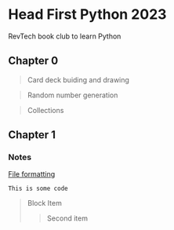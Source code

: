 # Head First Python 2023
RevTech book club to learn Python

## Chapter 0
> Card deck buiding and drawing

> Random number generation

> Collections 

## Chapter 1


### Notes
[File formatting](https://www.markdownguide.org/basic-syntax/)
```
This is some code
```

> Block Item
>
>> Second item
